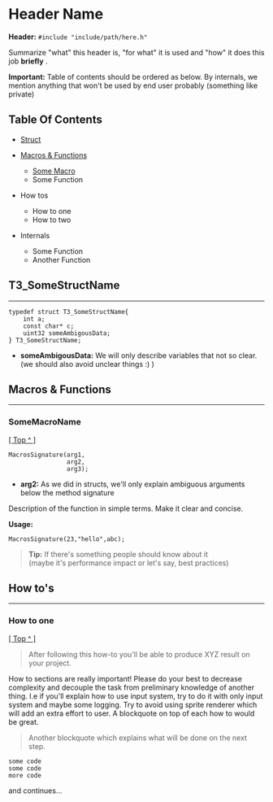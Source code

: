 # Header Name
**Header:** `#include "include/path/here.h"`


Summarize "what" this header is, "for what" it is used and "how" it does this job **briefly** .


**Important:** Table of contents should be ordered as below. By internals, we mention anything that won't be used by end user probably (something like private)

## Table Of Contents
* [Struct](#t3_somestructname)
* [Macros & Functions](#macros--functions)
    * [Some Macro](#somemacroname)
    * Some Function
* How tos
    * How to one
    * How to two

* Internals
    * Some Function
    * Another Function


## T3_SomeStructName
****
```
typedef struct T3_SomeStructName{
    int a;  
    const char* c;
    uint32 someAmbigousData;
} T3_SomeStructName;
```
* **someAmbigousData:** We will only describe variables that not so clear. (we should also avoid unclear things :) )

## Macros & Functions
***
### SomeMacroName
[[ Top ^ ]](#table-of-contents)
```
MacrosSignature(arg1, 
                arg2, 
                arg3);
```
* **arg2:** As we did in structs, we'll only explain ambiguous arguments below the method signature

Description of the function in simple terms. Make it clear and concise.

**Usage:**

```
MacrosSignature(23,"hello",abc);
```
>**Tip:** If there's something people should know about it    
>(maybe it's performance
impact or let's say, best practices)



## How to's
***

### How to one
[[ Top ^ ]](#table-of-contents)
> After following this how-to you'll be able to produce XYZ result on your project.

How to sections are really important! Please do your best to
decrease complexity and decouple the task from preliminary knowledge of another thing.
I.e if you'll explain how to use input system, try to do it with only input system
and maybe some logging. Try to avoid using sprite renderer which will add an extra
effort to user. A blockquote on top of each how to would be great.

> Another blockquote which explains what will be done on the next step.

```
some code
some code
more code
```

and continues...